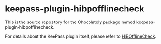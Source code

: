 # keepass-plugin-hibpofflinecheck

This is the source repository for the Chocolately
package named keepass-plugin-hibpofflinecheck.

For details about the KeePass plugin itself, please
refer to [HIBOfflineCheck](https://github.com/mihaifm/HIBPOfflineCheck).
